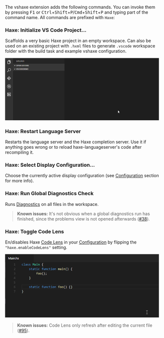 The vshaxe extension adds the following commands. You can invoke them by pressing <kbd>F1</kbd> or <kbd>Ctrl</kbd>+<kbd>Shift</kbd>+<kbd>P</kbd>/<kbd>Cmd</kbd>+<kbd>Shift</kbd>+<kbd>P</kbd> and
typing part of the command name. All commands are prefixed with `Haxe`:

### Haxe: Initialize VS Code Project...

Scaffolds a very basic Haxe project in an empty workspace. Can also be used on an existing project with `.hxml` files
to generate `.vscode` workspace folder with the build task and example vshaxe configuration.

![](images/commands/initialize-vscode-project-.gif)

### Haxe: Restart Language Server

Restarts the language server and the Haxe completion server. Use it if anything goes wrong or to reload haxe-languageserver's code
after recompiling it.

### Haxe: Select Display Configuration...

Choose the currently active display configuration (see [Configuration](https://github.com/vshaxe/vshaxe/wiki/Configuration#display-configurations-and-display-server) section for more info).

### Haxe: Run Global Diagnostics Check

Runs [Diagnostics](/vshaxe/vshaxe/wiki/Diagnostics) on all files in the workspace.

>**Known issues:** It's not obvious when a global diagnostics run has finished, since the problems view is not opened afterwards ([#38](https://github.com/vshaxe/vshaxe/issues/38)).

### Haxe: Toggle Code Lens

En/disables Haxe [Code Lens](/vshaxe/vshaxe/wiki/Code-Lens) in your [Configuration](/vshaxe/vshaxe/wiki/Configuration) by flipping the `"haxe.enableCodeLens"` setting.

![](images/commands/toggle-code-lens-.gif)

>**Known issues:** Code Lens only refresh after editing the current file ([#95](https://github.com/vshaxe/vshaxe/issues/95)).
